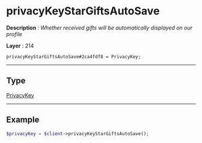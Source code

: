 # privacyKeyStarGiftsAutoSave

**Description** : *Whether received gifts will be automatically displayed on our profile*

**Layer** : 214

```tl
privacyKeyStarGiftsAutoSave#2ca4fdf8 = PrivacyKey;
```

---

## Type

[PrivacyKey](type/PrivacyKey)

---

## Example

```php
$privacyKey = $client->privacyKeyStarGiftsAutoSave();
```